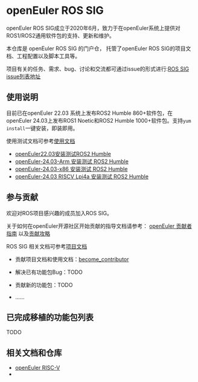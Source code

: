 # openEuler ROS SIG

openEuler ROS SIG成立于2020年6月，致力于在openEuler系统上提供对ROS1/ROS2通用软件包的支持、更新和维护。

本仓库是 openEuler ROS SIG 的门户仓， 托管了openEuler ROS SIG的项目文档、工程配置以及脚本工具等。

项目有关的任务、需求、bug、讨论和交流都可通过issue的形式进行:[ROS SIG issue列表地址](https://gitee.com/openeuler/ros/issues)

## 使用说明

目前已在openEuler 22.03 系统上发布ROS2 Humble 860+软件包，在openEuler 24.03上发布ROS1 Noetic和ROS2 Humble 1000+软件包。支持`yum install`一键安装，即装即用。

使用测试文档可参考[使用文档](/user_doc)

- [openEuler22.03安装测试ROS2 Humble](/user_doc/openEuler22.03安装测试ROS2-Humble.md)
- [openEuler-24.03-Arm 安装测试 ROS2 Humble](/user_doc/ROS-humble-oerv24.03-arm/README.md)
- [openEuler-24.03-x86 安装测试 ROS2 Humble](/user_doc/ROS-humble-oerv24.03-x86/README.md)
- [openEuler-24.03 RISCV Lpi4a 安装测试 ROS2 Humble](/user_doc/ROS-humble-oerv24.03-lpi4a/README.md)

## 参与贡献

欢迎对ROS项目感兴趣的成员加入ROS SIG。

关于如何在openEuler开源社区开始贡献的指导文档请参考： [openEuler 贡献者指南](https://gitee.com/openeuler/community/blob/master/zh/contributors/README.md ) 以及[贡献攻略](https://www.openeuler.org/zh/community/contribution/) 

ROS SIG 相关文档可参考[项目文档](/document)

- 贡献项目文档和使用文档：[become_contributor](/user_doc/become_contributor/become_contributor.md)

- 解决已有功能包Bug：TODO
- 贡献新的功能包：TODO
- ……

## 已完成移植的功能包列表

TODO



## 相关文档和仓库

- [openEuler RISC-V](https://gitee.com/openeuler/RISC-V)
- 
